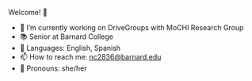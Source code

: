 Welcome! 👾

- 🔭 I’m currently working on DriveGroups with MoCHI Research Group
- 📚 Senior at Barnard College
- 💬 Languages: English, Spanish
- 📫 How to reach me: nc2836@barnard.edu
- 🌱 Pronouns: she/her
